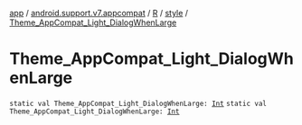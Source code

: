 [app](../../../index.md) / [android.support.v7.appcompat](../../index.md) / [R](../index.md) / [style](index.md) / [Theme_AppCompat_Light_DialogWhenLarge](./-theme_-app-compat_-light_-dialog-when-large.md)

# Theme_AppCompat_Light_DialogWhenLarge

`static val Theme_AppCompat_Light_DialogWhenLarge: `[`Int`](https://kotlinlang.org/api/latest/jvm/stdlib/kotlin/-int/index.html)
`static val Theme_AppCompat_Light_DialogWhenLarge: `[`Int`](https://kotlinlang.org/api/latest/jvm/stdlib/kotlin/-int/index.html)